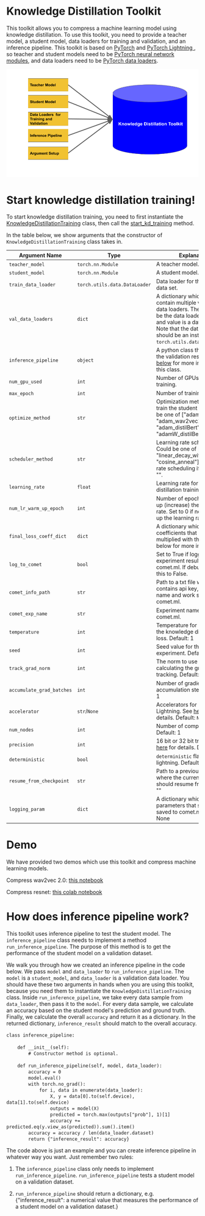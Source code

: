 # Knowledge Distillation Toolkit

This toolkit allows you to compress a machine learning model using knowledge distillation. To use this toolkit, you need to provide a teacher model, a student model, data loaders for training and validation, and an inference pipeline. This toolkit is based on [PyTorch](https://pytorch.org/) and [PyTorch Lightning
](https://github.com/PyTorchLightning/pytorch-lightning), so teacher and student models need to be [PyTorch neural network modules](https://pytorch.org/docs/stable/generated/torch.nn.Module.html), and data loaders need to be [PyTorch data loaders](https://pytorch.org/docs/stable/data.html).

![demo image](./demo_img.png)

# Start knowledge distillation training!
To start knowledge distillation training, you need to first instantiate the [KnowledgeDistillationTraining](https://github.com/georgian-io/Knowledge-Distillation-Toolkit/blob/f39eed6dd66f924058c9ee4b16453014efb07b75/knowledge_distillation/kd_training.py#L178) class, then call the [start_kd_training](https://github.com/georgian-io/Knowledge-Distillation-Toolkit/blob/f39eed6dd66f924058c9ee4b16453014efb07b75/knowledge_distillation/kd_training.py#L261) method.

In the table below, we show arguments that the constructor of `KnowledgeDistillationTraining` class takes in.

Argument Name | Type | Explanation
--- | --- | ---
`teacher_model` | `torch.nn.Module` | A teacher model.
`student_model` |`torch.nn.Module` | A student model.
`train_data_loader` | `torch.utils.data.DataLoader` | Data loader for the training data set.
`val_data_loaders` | `dict` | A dictionary which could contain multiple validation data loaders. The key should be the data loader's name and value is a data loader. Note that the data loader should be an instance of `torch.utils.data.DataLoader`.
`inference_pipeline` | `object` | A python class that returns the validation result. See [below](#How-does-inference-pipeline-work?) for more information on this class.
`num_gpu_used` | `int` | Number of GPUs used for training.
`max_epoch` | `int` | Number of training epochs.
`optimize_method` | `str` | Optimization method used to train the student model. Could be one of ["adam", "sgd", "adam_wav2vec2.0", "adam_distilBert", "adamW_distilBert"].
`scheduler_method` | `str` | Learning rate scheduler. Could be one of ["", "linear_decay_with_warm_up", "cosine_anneal"]. No learning rate scheduling if setting to "".
`learning_rate` | `float` | Learning rate for knowledge distillation traininig. 
`num_lr_warm_up_epoch` | `int` | Number of epochs to warm up (increase) the learning rate. Set to 0 if not warming up the learning rate. 
`final_loss_coeff_dict` | `dict` | A dictionary which contains coefficients that should be multiplied with the loss. See below for more information.
`log_to_comet` | `bool` | Set to True if logging experiment results to comet.ml. If debugging, set this to False.
`comet_info_path` | `str` | Path to a txt file which contains api key, project name and work space at comet.ml.
`comet_exp_name` | `str` | Experiment name on comet.ml.
`temperature` | `int` | Temperature for calculating the knowledge distillation loss. Default: 1
`seed` | `int` | Seed value for the experiment. Default: 32
`track_grad_norm` | `int` | The norm to use when calculating the gradient for tracking. Default: 2
`accumulate_grad_batches` | `int` | Number of gradient accumulation steps. Default: 1
`accelerator` | `str`/`None` | Accelerators for PyTorch Lightning. See [here](https://pytorch-lightning.readthedocs.io/en/1.1.1/accelerators.html) for details. Default: `None`.
`num_nodes` | `int` | Number of compute nodes. Default: 1
`precision` | `int` | 16 bit or 32 bit training. See [here](https://pytorch-lightning.readthedocs.io/en/latest/amp.html) for details. Default 16
`deterministic` | `bool` | `deterministic` flag in PyTorch lightning. Default: True
`resume_from_checkpoint` | `str` | Path to a previous check point where the current experiment should resume from. Default: ""
`logging_param` | `dict` | A dictionary which contains parameters that should be saved to comet.ml. Default: None

# Demo
We have provided two demos which use this toolkit and compress machine learning models.

Compress wav2vec 2.0: [this notebook](https://github.com/georgian-io/Knowledge-Distillation-Toolkit/blob/main/examples/wav2vec2_compression_demo/wav2vec2_compression_demo.ipynb)

Compress resnet: [this colab notebook](https://colab.research.google.com/drive/1r14Dp0tCmmdfS06a0EEqZaMTofdhhy-U?usp=sharing)

# How does inference pipeline work?

This toolkit uses inference pipeline to test the student model. The `inference_pipeline` class needs to implement a method `run_inference_pipeline`. The purpose of this method is to get the performance of the student model on a validation dataset. 

We walk you through how we created an inference pipeline in the code below. We pass `model` and `data_loader` to `run_inference_pipeline`. The `model` is a `student_model`, and `data_loader` is a validation data loader. You should have these two arguments in hands when you are using this toolkit, because you need them to instantiate the `KnowledgeDistillationTraining` class. Inside `run_inference_pipeline`, we take every data sample from `data_loader`, then pass it to the `model`. For every data sample, we calculate an accuracy based on the student model's prediction and ground truth. Finally, we calculate the overall `accuracy` and return it as a dictionary. In the returned dictionary, `inference_result` should match to the overall accuracy.

```
class inference_pipeline:

    def __init__(self):
        # Constructor method is optional.

    def run_inference_pipeline(self, model, data_loader):
        accuracy = 0
        model.eval()
        with torch.no_grad():
            for i, data in enumerate(data_loader):
                X, y = data[0].to(self.device), data[1].to(self.device)
                outputs = model(X)
                predicted = torch.max(outputs["prob"], 1)[1]
                accuracy += predicted.eq(y.view_as(predicted)).sum().item()
        accuracy = accuracy / len(data_loader.dataset)
        return {"inference_result": accuracy}
```
The code above is just an example and you can create inference pipeline in whatever way you want. Just remember two rules:

1. The `inference_pipeline` class only needs to implement `run_inference_pipeline`. `run_inference_pipeline` tests a student model on a validation dataset.

2. `run_inference_pipeline` should return a dictionary, e.g. {"inference_result": a numerical value that measures the performance of a student model on a validation dataset.}

